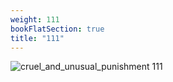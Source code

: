 ```yaml
---
weight: 111
bookFlatSection: true
title: "111"
---
```


![cruel_and_unusual_punishment 111 ](../../jpg/cup_111.jpg)


